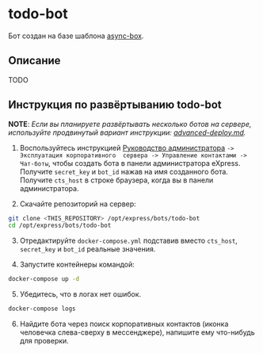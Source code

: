 # todo-bot

Бот создан на базе шаблона [async-box](https://github.com/ExpressApp/async-box).

## Описание

TODO

## Инструкция по развёртыванию todo-bot

**NOTE**: *Если вы планируете развёртывать несколько ботов на сервере, используйте
продвинутый вариант инструкции: [advanced-deploy.md](advanced-deploy.md).*

1. Воспользуйтесь инструкцией [Руководство 
   администратора](https://express.ms/admin_guide.pdf) `-> Эксплуатация корпоративного 
   сервера -> Управление контактами -> Чат-боты`, чтобы создать бота в панели 
   администратора eXpress. 
   Получите `secret_key` и `bot_id` нажав на имя созданного бота. 
   Получите `cts_host` в строке браузера, когда вы в панели администратора. 


2. Скачайте репозиторий на сервер:

```bash
git clone <THIS_REPOSITORY> /opt/express/bots/todo-bot
cd /opt/express/bots/todo-bot
```

3. Отредактируйте `docker-compose.yml` подставив вместо `cts_host`, `secret_key` и `bot_id` реальные значения.


4. Запустите контейнеры командой:

```bash
docker-compose up -d
```

5. Убедитесь, что в логах нет ошибок.

```bash
docker-compose logs
```

6. Найдите бота через поиск корпоративных контактов (иконка человечка слева-сверху в
   мессенджере), напишите ему что-нибудь для проверки.
